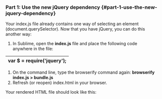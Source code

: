 ### Part 1: Use the new jQuery dependency {#part-1-use-the-new-jquery-dependency}

Your index.js file already contains one way of selecting an element (document.querySelector). Now that you have jQuery, you can do this another way:

1.  In Sublime, open the **index.js** file and place the following code anywhere in the file:

| var $ = require(&#039;jquery&#039;); |
| --- |

1.  On the command line, type the browserify command again: **browserify index.js &gt; bundle.js**
2.  Refresh (or reopen) index.html in your browser.

Your rendered HTML file should look like this: